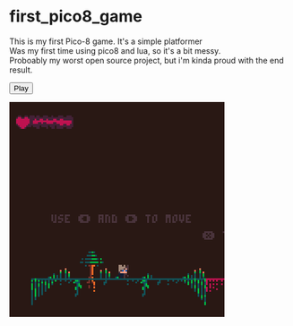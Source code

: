 # first_pico8_game
This is my first Pico-8 game. It's a simple platformer <br/>
Was my first time using pico8 and lua, so it's a bit messy. <br/>
Proboably my worst open source project, but i'm kinda proud with the end result. <br/>

<a href="https://www.lexaloffle.com/bbs/?tid=147012">
  <button>Play</button>
</a>

![picture](thumbnail.png)




